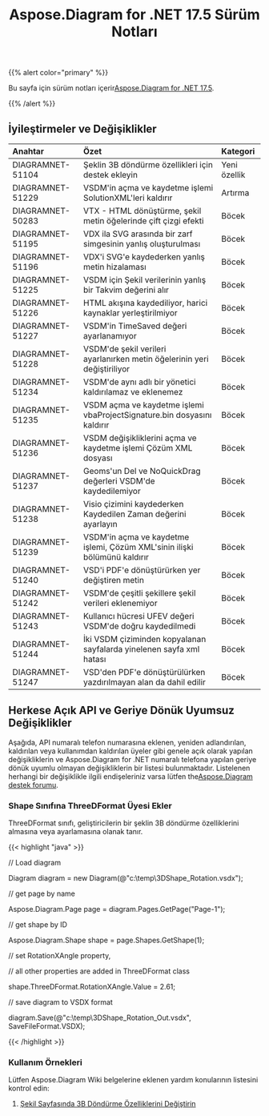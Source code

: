 ﻿---
title: Aspose.Diagram for .NET 17.5 Sürüm Notları
type: docs
weight: 80
url: /tr/net/aspose-diagram-for-net-17-5-release-notes/
---
{{% alert color="primary" %}} 

 Bu sayfa için sürüm notları içerir[Aspose.Diagram for .NET 17.5](https://www.nuget.org/packages/Aspose.Diagram/17.5.0).

{{% /alert %}} 
## **İyileştirmeler ve Değişiklikler**

|**Anahtar**|**Özet**|**Kategori**|
|:- |:- |:- |
|DIAGRAMNET-51104|Şeklin 3B döndürme özellikleri için destek ekleyin|Yeni özellik|
|DIAGRAMNET-51229|VSDM'in açma ve kaydetme işlemi SolutionXML'leri kaldırır|Artırma|
|DIAGRAMNET-50283|VTX - HTML dönüştürme, şekil metin öğelerinde çift çizgi efekti|Böcek|
|DIAGRAMNET-51195|VDX ila SVG arasında bir zarf simgesinin yanlış oluşturulması|Böcek|
|DIAGRAMNET-51196|VDX'i SVG'e kaydederken yanlış metin hizalaması|Böcek|
|DIAGRAMNET-51225|VSDM için Şekil verilerinin yanlış bir Takvim değerini alır|Böcek|
|DIAGRAMNET-51226|HTML akışına kaydediliyor, harici kaynaklar yerleştirilmiyor|Böcek|
|DIAGRAMNET-51227|VSDM'in TimeSaved değeri ayarlanamıyor|Böcek|
|DIAGRAMNET-51228|VSDM'de şekil verileri ayarlanırken metin öğelerinin yeri değiştiriliyor|Böcek|
|DIAGRAMNET-51234|VSDM'de aynı adlı bir yönetici kaldırılamaz ve eklenemez|Böcek|
|DIAGRAMNET-51235|VSDM açma ve kaydetme işlemi vbaProjectSignature.bin dosyasını kaldırır|Böcek|
|DIAGRAMNET-51236|VSDM değişikliklerini açma ve kaydetme işlemi Çözüm XML dosyası|Böcek|
|DIAGRAMNET-51237|Geoms'un Del ve NoQuickDrag değerleri VSDM'de kaydedilemiyor|Böcek|
|DIAGRAMNET-51238|Visio çizimini kaydederken Kaydedilen Zaman değerini ayarlayın|Böcek|
|DIAGRAMNET-51239|VSDM'in açma ve kaydetme işlemi, Çözüm XML'sinin ilişki bölümünü kaldırır|Böcek|
|DIAGRAMNET-51240|VSD'i PDF'e dönüştürürken yer değiştiren metin|Böcek|
|DIAGRAMNET-51242|VSDM'de çeşitli şekillere şekil verileri eklenemiyor|Böcek|
|DIAGRAMNET-51243|Kullanıcı hücresi UFEV değeri VSDM'de doğru kaydedilmedi|Böcek|
|DIAGRAMNET-51244|İki VSDM çiziminden kopyalanan sayfalarda yinelenen sayfa xml hatası|Böcek|
|DIAGRAMNET-51247|VSD'den PDF'e dönüştürülürken yazdırılmayan alan da dahil edilir|Böcek|
## **Herkese Açık API ve Geriye Dönük Uyumsuz Değişiklikler**
Aşağıda, API numaralı telefon numarasına eklenen, yeniden adlandırılan, kaldırılan veya kullanımdan kaldırılan üyeler gibi genele açık olarak yapılan değişikliklerin ve Aspose.Diagram for .NET numaralı telefona yapılan geriye dönük uyumlu olmayan değişikliklerin bir listesi bulunmaktadır. Listelenen herhangi bir değişiklikle ilgili endişeleriniz varsa lütfen the[Aspose.Diagram destek forumu](https://forum.aspose.com/c/diagram/17).
### **Shape Sınıfına ThreeDFormat Üyesi Ekler**
ThreeDFormat sınıfı, geliştiricilerin bir şeklin 3B döndürme özelliklerini almasına veya ayarlamasına olanak tanır.

{{< highlight "java" >}}

 // Load diagram

Diagram diagram = new Diagram(@"c:\temp\3DShape_Rotation.vsdx");

// get page by name

Aspose.Diagram.Page page = diagram.Pages.GetPage("Page-1");

// get shape by ID

Aspose.Diagram.Shape shape = page.Shapes.GetShape(1);

// set RotationXAngle property, 

// all other properties are added in ThreeDFormat class

shape.ThreeDFormat.RotationXAngle.Value = 2.61;

// save diagram to VSDX format

diagram.Save(@"c:\temp\3DShape_Rotation_Out.vsdx", SaveFileFormat.VSDX);

{{< /highlight >}}
### **Kullanım Örnekleri**
Lütfen Aspose.Diagram Wiki belgelerine eklenen yardım konularının listesini kontrol edin:

1. [Şekil Sayfasında 3B Döndürme Özelliklerini Değiştirin](/diagram/tr/net/3d-rotation-effects-in-a-visio-drawing/#id-3drotationeffectsinavisiodrawing-set3drotationpropertiesinshapesheet)
